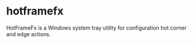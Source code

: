 # hotframefx
HotFrameFx is a Windows system tray utility for configuration hot corner and edge actions.
